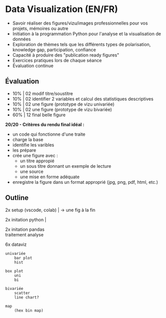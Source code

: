 # Data Visualization (EN/FR)

- Savoir réaliser des figures/vizu/images professionnelles pour vos projets, mémoires ou autre
- Initiation à la programmation Python pour l'analyse et la visualisation de données
- Exploration de thèmes tels que les différents types de polarisation, knowledge gap, participation, confiance
- Capacité à produire des "publication ready figures"
- Exercices pratiques lors de chaque séance
- Évaluation continue

## Évaluation

- 10% | 02 modif titre/soustitre
- 10% | 02 identifier 2 variables et calcul des statistiques descriptives
- 10% | 02 une figure (prototype de vizu univariée)
- 10% | 02 une figure (prototype de vizu bivariée)
- 60% | 12 final belle figure
<!-- Modif si jamais on ajoute une présentation orale -->

**20/20 - Critères du rendu final idéal :**

- un code qui fonctionne d'une traite
- charge la base
- identifie les varibles
- les prépare
- crée une figure avec :
  - un titre appropié
  - un sous titre donnant un exemple de lecture
  - une source
  - une mise en forme adéquate
- enregistre la figure dans un format approprié (jpg, png, pdf, html, etc.)

## Outline

2x setup (vscode, colab) | -> une fig à la fin

2x initation python |

2x initation pandas  
    traitement
    analyse

6x dataviz  

    univariée
        bar plot 
        hist

    box plot 
        uni 
        bi

    bivariée
        scatter 
        line chart? 

    map
        (hex bin map)
